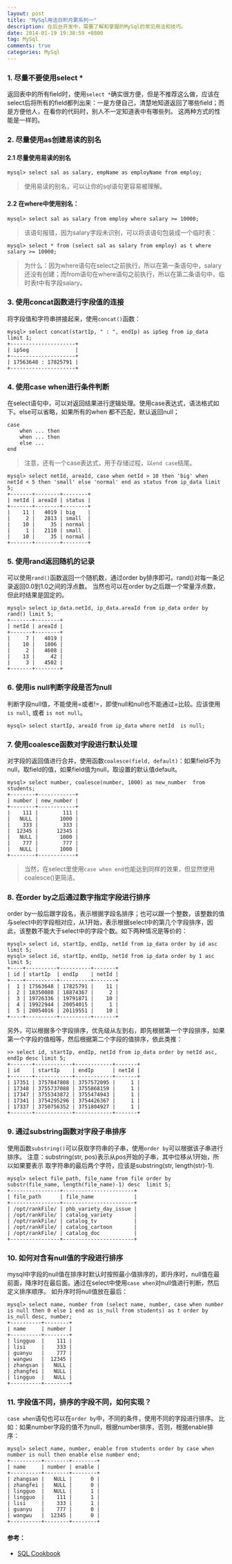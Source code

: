 ```yaml
---
layout: post
title: "MySql用法日积月累系列一"
description: 在后台开发中，需要了解和掌握的MySql的常见用法和技巧。
date: 2014-01-19 19:38:59 +0800
tag: MySql
comments: true
categories: MySql
---
```


### 1. 尽量不要使用select *

返回表中的所有field时，使用`select *`确实很方便，但是不推荐这么做，应该在select后将所有的field都列出来：一是方便自己，清楚地知道返回了哪些field；而是方便他人，在看你的代码时，别人不一定知道表中有哪些列。
这两种方式的性能是一样的。

### 2. 尽量使用as创建易读的别名

#### 2.1 尽量使用易读的别名

    mysql> select sal as salary, empName as employName from employ;

> 使用易读的别名，可以让你的sql语句更容易被理解。

#### 2.2 在where中使用别名：

    mysql> select sal as salary from employ where salary >= 10000;

> 该语句报错，因为salary字段未识别，可以将该语句包装成一个临时表：

    mysql> select * from (select sal as salary from employ) as t where salary >= 10000;

> 为什么：因为where语句在select之前执行，所以在第一条语句中，salary还没有创建；而from语句在where语句之前执行，所以在第二条语句中，临时表t中有字段salary。


### 3. 使用concat函数进行字段值的连接

将字段值和字符串拼接起来，使用`concat()`函数：

    mysql> select concat(startIp, " : ", endIp) as ipSeg from ip_data limit 1;
	+---------------------+
	| ipSeg               |
	+---------------------+
	| 17563648 : 17825791 | 
	+---------------------+

### 4. 使用case when进行条件判断

在select语句中，可以对返回结果进行逻辑处理。使用case表达式，语法格式如下。else可以省略，如果所有的when
都不匹配，默认返回null；

	case
		when ... then
		when ... then
		else ...
	end
> 注意，还有一个case表达式，用于存储过程，以`end case`结尾。

    mysql> select netId, areaId, case when netId > 10 then 'big' when netId < 5 then 'small' else 'normal' end as status from ip_data limit 5;
	+-------+--------+--------+
	| netId | areaId | status |
	+-------+--------+--------+
	|    11 |   4019 | big    | 
	|     2 |   2813 | small  | 
	|    10 |     35 | normal | 
	|     1 |   2110 | small  | 
	|    10 |     35 | normal | 
	+-------+--------+--------+

### 5. 使用rand返回随机的记录

可以使用`rand()`函数返回一个随机数，通过order by排序即可。rand()对每一条记录返回0.0到1.0之间的浮点数。
当然也可以在order by之后跟一个常量浮点数，但此时结果是固定的。

    mysql> select ip_data.netId, ip_data.areaId from ip_data order by rand() limit 5;
	+-------+--------+
	| netId | areaId |
	+-------+--------+
	|     7 |   4019 | 
	|    10 |   1806 | 
	|     2 |   4608 | 
	|    13 |     42 | 
	|     3 |   4502 | 
	+-------+--------+

### 6. 使用is null判断字段是否为null

判断字段null值，不能使用=或者!=，即使null和null也不能通过=比较。应该使用 `is null`, 或者 `is not null`。
    
    mysql> select startIp, areaId from ip_data where netId  is null;
    
### 7. 使用coalesce函数对字段进行默认处理

对字段的返回值进行合并，使用函数`coalesce(field, default)`：如果field不为null，取field的值，如果field值为null，取设置的默认值default。

	mysql> select number, coalesce(number, 1000) as new_number  from students;
	+--------+------------+
	| number | new_number |
	+--------+------------+
	|    111 |        111 | 
	|   NULL |       1000 | 
	|    333 |        333 | 
	|  12345 |      12345 | 
	|   NULL |       1000 | 
	|    777 |        777 | 
	|   NULL |       1000 | 
	+--------+------------+
> 当然，在select里使用`case when end`也能达到同样的效果，但显然使用coalesce()更简洁。

### 8. 在order by之后通过数字指定字段进行排序

order by一般后跟字段名，表示根据字段名排序；也可以跟一个整数，该整数的值与select中的字段相对应，从1开始，表示根据select中的第几个字段排序，因此，该整数不能大于select中的字段个数。如下两种情况是等价的：

    mysql> select id, startIp, endIp, netId from ip_data order by id asc limit 5; 
    mysql> select id, startIp, endIp, netId from ip_data order by 1 asc limit 5;
	+----+----------+----------+-------+
	| id | startIp  | endIp    | netId |
	+----+----------+----------+-------+
	|  1 | 17563648 | 17825791 |    11 | 
	|  2 | 18350080 | 18874367 |     2 | 
	|  3 | 19726336 | 19791871 |    10 | 
	|  4 | 19922944 | 20054015 |     1 | 
	|  5 | 20054016 | 20119551 |    10 | 
	+----+----------+----------+-------+

另外，可以根据多个字段排序，优先级从左到右，即先根据第一个字段排序，如果第一个字段的值相等，然后根据第二个字段的值排序，依此类推：

    >> select id, startIp, endIp, netId from ip_data order by netId asc, endIp desc limit 5;
	+-------+------------+------------+-------+
	| id    | startIp    | endIp      | netId |
	+-------+------------+------------+-------+
	| 17351 | 3757047808 | 3757572095 |     1 | 
	| 17348 | 3755737088 | 3755868159 |     1 | 
	| 17347 | 3755343872 | 3755474943 |     1 | 
	| 17341 | 3754295296 | 3754426367 |     1 | 
	| 17337 | 3750756352 | 3751804927 |     1 | 
	+-------+------------+------------+-------+

### 9. 通过substring函数对字段子串排序

使用函数`substring()`可以获取字符串的子串，使用`order by`可以根据该子串进行排序。
注意：substring(str, pos)表示从pos开始的子串，其中位移从1开始，所以如果要表示
取字符串的最后两个字符，应该是substring(str, length(str)-1).

	mysql> select file_path, file_name from file order by substr(file_name, length(file_name)-1) desc  limit 5;
	+----------------+-----------------------+
	| file_path      | file_name             |
	+----------------+-----------------------+
	| /opt/rankFile/ | phb_variety_day_issue | 
	| /opt/rankFile/ | catalog_variety       | 
	| /opt/rankFile/ | catalog_tv            | 
	| /opt/rankFile/ | catalog_cartoon       | 
	| /opt/rankFile/ | catalog_doc           | 
	+----------------+-----------------------+

### 10. 如何对含有null值的字段进行排序

mysql中字段的null值在排序时默认时按照最小值排序的，即升序时，null值在最前面，降序时在最后面。通过在select中使用`case when`对null值进行判断，然后定义排序顺序。
如升序时将null值放在最后：

	mysql> select name, number from (select name, number, case when number is null then 0 else 1 end as is_null from students) as t order by is_null desc, number;
	+----------+--------+
	| name     | number |
	+----------+--------+
	| lingguo  |    111 | 
	| lisi     |    333 | 
	| guanyu   |    777 | 
	| wangwu   |  12345 | 
	| zhangsan |   NULL | 
	| zhangfei |   NULL | 
	| lingguo  |   NULL | 
	+----------+--------+
    
### 11. 字段值不同，排序的字段不同，如何实现？

`case when`语句也可以在`order by`中，不同的条件，使用不同的字段进行排序。
比如：如果number字段的值不为null，根据number排序，否则，根据enable排序：

	mysql> select name, number, enable from students order by case when number is null then enable else number end;
	+----------+--------+--------+
	| name     | number | enable |
	+----------+--------+--------+
	| zhangsan |   NULL |      0 | 
	| zhangfei |   NULL |      0 | 
	| lingguo  |   NULL |      1 | 
	| lingguo  |    111 |      1 | 
	| lisi     |    333 |      1 | 
	| guanyu   |    777 |      0 | 
	| wangwu   |  12345 |      0 | 
	+----------+--------+--------+

#### 参考：

+ [SQL Cookbook](http://book.douban.com/subject/1840666/)

